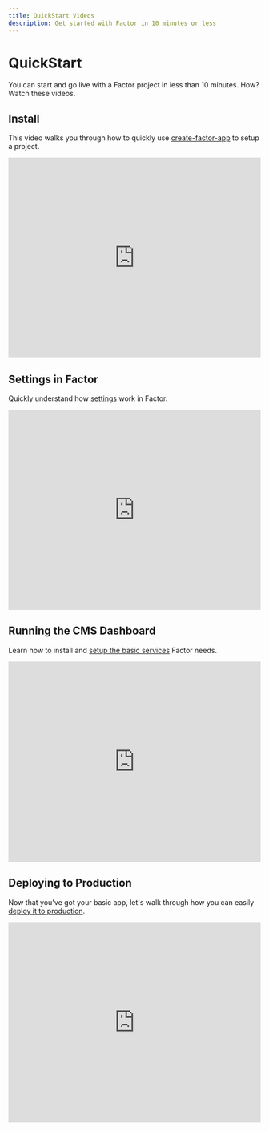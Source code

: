 ```yaml
---
title: QuickStart Videos
description: Get started with Factor in 10 minutes or less
---
```


# QuickStart

You can start and go live with a Factor project in less than 10 minutes. How? Watch these videos.

## Install

This video walks you through how to quickly use [create-factor-app](./create-factor-app) to setup a project.

<iframe width="100%" height="400" src="https://www.youtube.com/embed/m0tckSo1KUg" frameborder="0" allow="accelerometer; autoplay; encrypted-media; gyroscope; picture-in-picture" allowfullscreen></iframe>

## Settings in Factor

Quickly understand how [settings](./settings) work in Factor.

<iframe width="100%" height="400" src="https://www.youtube.com/embed/8CwXEsZ0PHU" frameborder="0" allow="accelerometer; autoplay; encrypted-media; gyroscope; picture-in-picture" allowfullscreen></iframe>

## Running the CMS Dashboard

Learn how to install and [setup the basic services](./services-setup) Factor needs.

<iframe width="100%" height="400" src="https://www.youtube.com/embed/SHmjfTMrhkM" frameborder="0" allow="accelerometer; autoplay; encrypted-media; gyroscope; picture-in-picture" allowfullscreen></iframe>

## Deploying to Production

Now that you've got your basic app, let's walk through how you can easily [deploy it to production](./deployment).

<iframe width="100%" height="400" src="https://www.youtube.com/embed/dCtGNqpuDxs" frameborder="0" allow="accelerometer; autoplay; encrypted-media; gyroscope; picture-in-picture" allowfullscreen></iframe>
